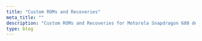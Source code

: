 ```yaml
---
title: "Custom ROMs and Recoveries"
meta_title: ""
description: "Custom ROMs and Recoveries for Motorola Snapdragon 680 devices"
type: blog
---
```

